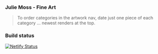 ### Julie Moss - Fine Art

> To order categories in the artwork nav, date just one piece of each category ... newest renders at the top.

### Build status

[![Netlify Status](https://api.netlify.com/api/v1/badges/1aecdb2d-19fd-4f1d-9bf1-0f4f01c5015f/deploy-status)](https://app.netlify.com/sites/tender-babbage-64e081/deploys)
